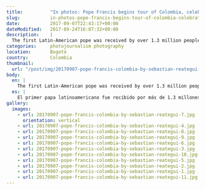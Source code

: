 ```yaml
---
title:          "In photos: Pope Francis begins tour of Colombia, celebrates peace agreement"
slug:           in-photos-pope-francis-begins-tour-of-colombia-celebrates-peace-agreement
date:           2017-09-07T22:43:17+00:00
dateModified:   2017-09-24T16:07:32+00:00
description:    |
  The first Latin-American pope was received by over 1.3 million people in Bogotá, Colombia's capital, marking the first of a five-day visit to the nation.
categories:     photojournalism photography
location:       Bogotá
country:        Colombia
thumbnail:
  url: "/post/img/20170907-pope-francis-colombia-by-sebastian-reategui-9.jpg"
body:
  en: |
    The first Latin-American pope was received by over 1.3 million people in Bogotá, Colombia's capital, marking the first of a five-day visit to the nation. Pope Francis spoke in the morning at the central square Plaza de Bolivar in a speech urging young people to be fearless, and calling for peace and reconciliation toward the end of a 50-year violent, internal conflict. The trip, which will include stops in Colombia's other largest cities Medellín and Cartagena as well as Villavicencio, was a promise from the Pontiff that he would fulfil once the government reached a formal peace agreement with rebels. As a country which identifies as 79 per cent Catholic, the celebrations of the Pope's arrival were anticipated for months, with closures and cancellations of study and work commitments across the city on the day to give residents the opportunity to participate.
  es: |
    El primer papa latinoamericano fue recibido por más de 1.3 millones de personas en la ciudad de Bogotá, Colombia, en el primer día en una visita de 5 días. Por la mañana Papa Francisco pronunció un discurso en la céntrica Plaza de Bolívar en que le pido a los jóvenes de la nación que no tuvieran miedo durante la realización de paz, además que el país se una para lograr la reconciliación tras 50 años del conflicto violento internal. La visita oficial, con escalas en las ciudades colombianas de Medellín, Cartagena y Villavicencio, era un prometo del Papa que iba a cumplir cuando llegara el gobierno a un acuerdo con el grupo guerrillero, las FARC. Como un país en que 79 por ciento de la población se identifica católica, las celebraciones de la llegada del Papa habían sido esperadas ansiosamente, con cierras y cancelaciones a través de la ciudad al día para darle a los ciudadanos la oportunidad a participar.
gallery:
  images:
    - url: 20170907-pope-francis-colombia-by-sebastian-reategui-7.jpg
      orientation: vertical
    - url: 20170907-pope-francis-colombia-by-sebastian-reategui-4.jpg
    - url: 20170907-pope-francis-colombia-by-sebastian-reategui-8.jpg
    - url: 20170907-pope-francis-colombia-by-sebastian-reategui-9.jpg
    - url: 20170907-pope-francis-colombia-by-sebastian-reategui-6.jpg
    - url: 20170907-pope-francis-colombia-by-sebastian-reategui-3.jpg
    - url: 20170907-pope-francis-colombia-by-sebastian-reategui-10.jpg
    - url: 20170907-pope-francis-colombia-by-sebastian-reategui-5.jpg
    - url: 20170907-pope-francis-colombia-by-sebastian-reategui-2.jpg
    - url: 20170907-pope-francis-colombia-by-sebastian-reategui-1.jpg
    - url: 20170907-pope-francis-colombia-by-sebastian-reategui-11.jpg
---
```

